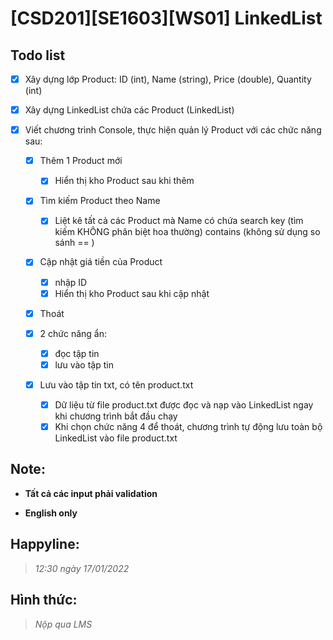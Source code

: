 # [CSD201][SE1603][WS01] LinkedList

## Todo list

- [x] Xây dựng lớp Product: ID (int), Name (string), Price (double), Quantity (int)

- [x] Xây dựng LinkedList<T> chứa các Product (LinkedList<Product>)

- [x] Viết chương trình Console, thực hiện quản lý Product với các chức năng sau:
    - [x] Thêm 1 Product mới
        - [x] Hiển thị kho Product sau khi thêm

    - [x] Tìm kiếm Product theo Name
        - [x] Liệt kê tất cả các Product mà Name có chứa search key (tìm kiếm KHÔNG phân biệt hoa thường)
          contains (không sử dụng so sánh == )
    - [x] Cập nhật giá tiền của Product
        - [x] nhập ID
        - [x] Hiển thị kho Product sau khi cập nhật
    - [x] Thoát

    - [x] 2 chức năng ẩn:
        - [x] đọc tập tin
        - [x] lưu vào tập tin

    - [x] Lưu vào tập tin txt, có tên product.txt
        - [x] Dữ liệu từ file product.txt được đọc và nạp vào LinkedList ngay khi chương trình bắt đầu chạy
        - [x] Khi chọn chức năng 4 để thoát, chương trình tự động lưu toàn bộ LinkedList vào file product.txt

## Note:

- **Tất cả các input phải validation**

- **English only**

## Happyline:

> *12:30 ngày 17/01/2022*

## Hình thức:

> *Nộp qua LMS*